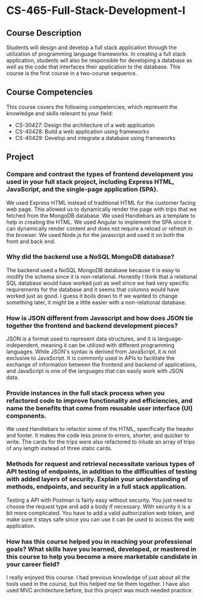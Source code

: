 # CS-465-Full-Stack-Development-I
## Course Description
Students will design and develop a full stack application through the utilization of programming 
language frameworks. In creating a full stack application, students will also be responsible for 
developing a database as well as the code that interfaces their application to the database. This 
course is the first course in a two-course sequence.
## Course Competencies
This course covers the following competencies, which represent the knowledge and skills 
relevant to your field:
- CS-30427: Design the architecture of a web application
- CS-40428: Build a web application using frameworks
- CS-40429: Develop and integrate a database using frameworks

## Project
### Compare and contrast the types of frontend development you used in your full stack project, including Express HTML, JavaScript, and the single-page application (SPA).
We used Express HTML instead of traditional HTML for the customer facing web page. This allowed us to dynamically render the page with trips that we fetched from the MongoDB database. We used Handlebars as a template to help in creating the HTML. We used Angular to implement the SPA since it can dynamically render content and does not require a reload or refresh in the browser. We used Node.js for the javascript and used it on both the front and back end.

### Why did the backend use a NoSQL MongoDB database?
The backend used a NoSQL MongoDB database because it is easy to modify the schema since it is non-relational. Honestly I think that a relational SQL database would have worked just as well since we had very specific requirements for the database and it seems that columns would have worked just as good. I guess it boils down to if we wanted to change something later, it might be a little easier with a non-relational database.

### How is JSON different from Javascript and how does JSON tie together the frontend and backend development pieces?
JSON is a format used to represent data structures, and it is language-independent, meaning it can be utilized with different programming languages. While JSON's syntax is derived from JavaScript, it is not exclusive to JavaScript. It is commonly used in APIs to facilitate the exchange of information between the frontend and backend of applications, and JavaScript is one of the languages that can easily work with JSON data.

### Provide instances in the full stack process when you refactored code to improve functionality and efficiencies, and name the benefits that come from reusable user interface (UI) components.
We used Handlebars to refactor some of the HTML, specifically the header and footer. It makes the code less prone to errors, shorter, and quicker to write. The cards for the trips were also refactored to inlude an array of trips of any length instead of three static cards.

### Methods for request and retrieval necessitate various types of API testing of endpoints, in addition to the difficulties of testing with added layers of security. Explain your understanding of methods, endpoints, and security in a full stack application.
Testing a API with Postman is fairly easy without security. You just need to choose the request type and add a body if necessary. With security it is a bit more complicated. You have to add a valid authorization web token, and make sure it stays safe since you can use it can be used to access the web application.

### How has this course helped you in reaching your professional goals? What skills have you learned, developed, or mastered in this course to help you become a more marketable candidate in your career field?
I really enjoyed this course. I had previous knowledge of just about all the tools used in the course, but this helped me tie them together. I have also used MVC architecture before, but this project was much needed practice.
